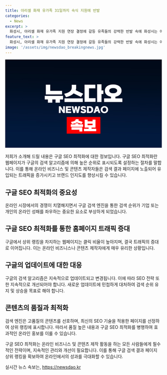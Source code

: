 ```yaml
---
title: 아리셀 화재 유가족 31일까지 숙식 지원에 반발
categories:
  - News
excerpt: >
  화성시, 아리셀 화재 유가족 지원 연장 결정에 갈등 유족들의 강력한 반발 속에 화성시는 아리셀 화재 유가족들을 위한 숙식 제공 등의 지원을 오는 31일까지 연장하고, 최대한의 편의를 제공할 계획이라고 밝혔다. 그러나 민법상 가족 범위를 넘어선 유족 외 친족들의 지원은 10일까지로 한정되며, 이에 대한 논란이 예상된다. 또한, 유족 외 친족들을 위한 지원은 무한정 지속하기 어려운 상황이라고 설명했다. 아직 유가족과의 협의가 원활하지 않아 사태의 마무리가 오래 걸릴 것으로 예상되며, 유가족 쉼터로 사용 중인 모두누림센터도 화재 이후로 휴관 중인 상황이다. 시는 유족들에게는 구상권 청구 대상에서 제외될 수 있다는 점을 강조했으나, 화재의 원인 제공자에게 일부 또는 전부를 청구할 방침이라고 밝혔다.
feature_text: >
  화성시, 아리셀 화재 유가족 지원 연장 결정에 갈등 유족들의 강력한 반발 속에 화성시는 아리셀 화재 유가족들을 위한 숙식 제공 등의 지원을 오는 31일까지 연장하고, 최대한의 편의를 제공할 계획이라고 밝혔다. 그러나 민법상 가족 범위를 넘어선 유족 외 친족들의 지원은 10일까지로 한정되며, 이에 대한 논란이 예상된다. 또한, 유족 외 친족들을 위한 지원은 무한정 지속하기 어려운 상황이라고 설명했다. 아직 유가족과의 협의가 원활하지 않아 사태의 마무리가 오래 걸릴 것으로 예상되며, 유가족 쉼터로 사용 중인 모두누림센터도 화재 이후로 휴관 중인 상황이다. 시는 유족들에게는 구상권 청구 대상에서 제외될 수 있다는 점을 강조했으나, 화재의 원인 제공자에게 일부 또는 전부를 청구할 방침이라고 밝혔다.
image: '/assets/img/newsdao_breakingnews.jpg'
---
```


<p><img src="/assets/img/newsdao_breakingnews.jpg" alt="flaretime 속보" /></p>

<p>저희가 소개해 드릴 내용은 구글 SEO 최적화에 대한 정보입니다. 구글 SEO 최적화란 웹페이지가 구글의 검색 알고리즘에 의해 높은 순위로 표시되도록 설정하는 절차를 말합니다. 이를 통해 온라인 비즈니스 및 콘텐츠 제작자들은 검색 결과 페이지에 노출되어 유입되는 트래픽을 증가시키고 브랜드 인지도를 향상시킬 수 있습니다.</p>

<h2 data-ke-size="size26">구글 SEO 최적화의 중요성</h2>

<p data-ke-size="size16">온라인 시장에서의 경쟁이 치열해지면서 구글 검색 엔진을 통한 검색 순위가 기업 또는 개인의 온라인 성패를 좌우하는 중요한 요소로 부상하게 되었습니다.</p>

<h2 data-ke-size="size26">구글 SEO 최적화를 통한 홈페이지 트래픽 증대</h2>

<p data-ke-size="size16">구글에서 상위 랭킹을 차지하는 웹페이지는 클릭 비율이 높아지며, 결국 트래픽의 증대로 이어집니다. 이는 온라인 비즈니스나 콘텐츠 제작자에게 매우 유리한 상황입니다.</p>

<h2 data-ke-size="size26">구글의 업데이트에 대한 대응</h2>

<p data-ke-size="size16">구글의 검색 알고리즘은 지속적으로 업데이트되고 변경됩니다. 이에 따라 SEO 전략 또한 지속적으로 개선되어야 합니다. 새로운 업데이트에 민첩하게 대처하여 검색 순위 유지 및 상승을 목표로 해야 합니다.</p>

<h2 data-ke-size="size26">콘텐츠의 품질과 최적화</h2>

<p data-ke-size="size16">검색 엔진은 고품질의 콘텐츠를 선호하며, 최신의 SEO 기술을 적용한 페이지를 선정하여 상위 랭킹에 표시합니다. 따라서 품질 높은 내용과 구글 SEO 최적화를 병행하여 효과적인 온라인 홍보를 이룰 수 있습니다.</p>

<p>구글 SEO 최적화는 온라인 비즈니스 및 콘텐츠 제작 활동을 하는 모든 사람들에게 필수적인 전략이며, 지속적인 관리와 개선이 필요합니다. 이를 통해 구글 검색 결과 페이지 상위 랭킹을 확보하여 온라인에서의 성과를 극대화할 수 있습니다.</p>
실시간 뉴스 속보는, <a href="https://newsdao.kr" rel="dofollow">https://newsdao.kr</a>


